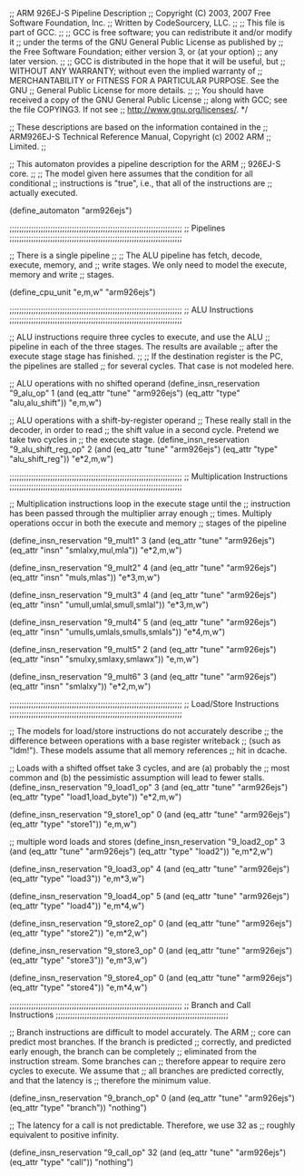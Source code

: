 ;; ARM 926EJ-S Pipeline Description
;; Copyright (C) 2003, 2007 Free Software Foundation, Inc.
;; Written by CodeSourcery, LLC.
;;
;; This file is part of GCC.
;;
;; GCC is free software; you can redistribute it and/or modify it
;; under the terms of the GNU General Public License as published by
;; the Free Software Foundation; either version 3, or (at your option)
;; any later version.
;;
;; GCC is distributed in the hope that it will be useful, but
;; WITHOUT ANY WARRANTY; without even the implied warranty of
;; MERCHANTABILITY or FITNESS FOR A PARTICULAR PURPOSE.  See the GNU
;; General Public License for more details.
;;
;; You should have received a copy of the GNU General Public License
;; along with GCC; see the file COPYING3.  If not see
;; <http://www.gnu.org/licenses/>.  */

;; These descriptions are based on the information contained in the
;; ARM926EJ-S Technical Reference Manual, Copyright (c) 2002 ARM
;; Limited.
;;

;; This automaton provides a pipeline description for the ARM
;; 926EJ-S core.
;;
;; The model given here assumes that the condition for all conditional
;; instructions is "true", i.e., that all of the instructions are
;; actually executed.

(define_automaton "arm926ejs")

;;;;;;;;;;;;;;;;;;;;;;;;;;;;;;;;;;;;;;;;;;;;;;;;;;;;;;;;;;;;;;;;;;;;;;;;
;; Pipelines
;;;;;;;;;;;;;;;;;;;;;;;;;;;;;;;;;;;;;;;;;;;;;;;;;;;;;;;;;;;;;;;;;;;;;;;;

;; There is a single pipeline
;;
;;   The ALU pipeline has fetch, decode, execute, memory, and
;;   write stages. We only need to model the execute, memory and write
;;   stages.

(define_cpu_unit "e,m,w" "arm926ejs")

;;;;;;;;;;;;;;;;;;;;;;;;;;;;;;;;;;;;;;;;;;;;;;;;;;;;;;;;;;;;;;;;;;;;;;;;
;; ALU Instructions
;;;;;;;;;;;;;;;;;;;;;;;;;;;;;;;;;;;;;;;;;;;;;;;;;;;;;;;;;;;;;;;;;;;;;;;;

;; ALU instructions require three cycles to execute, and use the ALU
;; pipeline in each of the three stages.  The results are available
;; after the execute stage stage has finished.
;;
;; If the destination register is the PC, the pipelines are stalled
;; for several cycles.  That case is not modeled here.

;; ALU operations with no shifted operand
(define_insn_reservation "9_alu_op" 1 
 (and (eq_attr "tune" "arm926ejs")
      (eq_attr "type" "alu,alu_shift"))
 "e,m,w")

;; ALU operations with a shift-by-register operand
;; These really stall in the decoder, in order to read
;; the shift value in a second cycle. Pretend we take two cycles in
;; the execute stage.
(define_insn_reservation "9_alu_shift_reg_op" 2 
 (and (eq_attr "tune" "arm926ejs")
      (eq_attr "type" "alu_shift_reg"))
 "e*2,m,w")

;;;;;;;;;;;;;;;;;;;;;;;;;;;;;;;;;;;;;;;;;;;;;;;;;;;;;;;;;;;;;;;;;;;;;;;;
;; Multiplication Instructions
;;;;;;;;;;;;;;;;;;;;;;;;;;;;;;;;;;;;;;;;;;;;;;;;;;;;;;;;;;;;;;;;;;;;;;;;

;; Multiplication instructions loop in the execute stage until the
;; instruction has been passed through the multiplier array enough
;; times. Multiply operations occur in both the execute and memory
;; stages of the pipeline

(define_insn_reservation "9_mult1" 3
 (and (eq_attr "tune" "arm926ejs")
      (eq_attr "insn" "smlalxy,mul,mla"))
 "e*2,m,w")

(define_insn_reservation "9_mult2" 4
 (and (eq_attr "tune" "arm926ejs")
      (eq_attr "insn" "muls,mlas"))
 "e*3,m,w")

(define_insn_reservation "9_mult3" 4
 (and (eq_attr "tune" "arm926ejs")
      (eq_attr "insn" "umull,umlal,smull,smlal"))
 "e*3,m,w")

(define_insn_reservation "9_mult4" 5
 (and (eq_attr "tune" "arm926ejs")
      (eq_attr "insn" "umulls,umlals,smulls,smlals"))
 "e*4,m,w")

(define_insn_reservation "9_mult5" 2
 (and (eq_attr "tune" "arm926ejs")
      (eq_attr "insn" "smulxy,smlaxy,smlawx"))
 "e,m,w")

(define_insn_reservation "9_mult6" 3
 (and (eq_attr "tune" "arm926ejs")
      (eq_attr "insn" "smlalxy"))
 "e*2,m,w")

;;;;;;;;;;;;;;;;;;;;;;;;;;;;;;;;;;;;;;;;;;;;;;;;;;;;;;;;;;;;;;;;;;;;;;;;
;; Load/Store Instructions
;;;;;;;;;;;;;;;;;;;;;;;;;;;;;;;;;;;;;;;;;;;;;;;;;;;;;;;;;;;;;;;;;;;;;;;;

;; The models for load/store instructions do not accurately describe
;; the difference between operations with a base register writeback
;; (such as "ldm!").  These models assume that all memory references
;; hit in dcache.

;; Loads with a shifted offset take 3 cycles, and are (a) probably the
;; most common and (b) the pessimistic assumption will lead to fewer stalls.
(define_insn_reservation "9_load1_op" 3
 (and (eq_attr "tune" "arm926ejs")
      (eq_attr "type" "load1,load_byte"))
 "e*2,m,w")

(define_insn_reservation "9_store1_op" 0
 (and (eq_attr "tune" "arm926ejs")
      (eq_attr "type" "store1"))
 "e,m,w")

;; multiple word loads and stores
(define_insn_reservation "9_load2_op" 3
 (and (eq_attr "tune" "arm926ejs")
      (eq_attr "type" "load2"))
 "e,m*2,w")

(define_insn_reservation "9_load3_op" 4
 (and (eq_attr "tune" "arm926ejs")
      (eq_attr "type" "load3"))
 "e,m*3,w")

(define_insn_reservation "9_load4_op" 5
 (and (eq_attr "tune" "arm926ejs")
      (eq_attr "type" "load4"))
 "e,m*4,w")

(define_insn_reservation "9_store2_op" 0
 (and (eq_attr "tune" "arm926ejs")
      (eq_attr "type" "store2"))
 "e,m*2,w")

(define_insn_reservation "9_store3_op" 0
 (and (eq_attr "tune" "arm926ejs")
      (eq_attr "type" "store3"))
 "e,m*3,w")

(define_insn_reservation "9_store4_op" 0
 (and (eq_attr "tune" "arm926ejs")
      (eq_attr "type" "store4"))
 "e,m*4,w")

;;;;;;;;;;;;;;;;;;;;;;;;;;;;;;;;;;;;;;;;;;;;;;;;;;;;;;;;;;;;;;;;;;;;;;;;
;; Branch and Call Instructions
;;;;;;;;;;;;;;;;;;;;;;;;;;;;;;;;;;;;;;;;;;;;;;;;;;;;;;;;;;;;;;;;;;;;;;;;

;; Branch instructions are difficult to model accurately.  The ARM
;; core can predict most branches.  If the branch is predicted
;; correctly, and predicted early enough, the branch can be completely
;; eliminated from the instruction stream.  Some branches can
;; therefore appear to require zero cycles to execute.  We assume that
;; all branches are predicted correctly, and that the latency is
;; therefore the minimum value.

(define_insn_reservation "9_branch_op" 0
 (and (eq_attr "tune" "arm926ejs")
      (eq_attr "type" "branch"))
 "nothing")

;; The latency for a call is not predictable.  Therefore, we use 32 as
;; roughly equivalent to positive infinity.

(define_insn_reservation "9_call_op" 32
 (and (eq_attr "tune" "arm926ejs")
      (eq_attr "type" "call"))
 "nothing")
